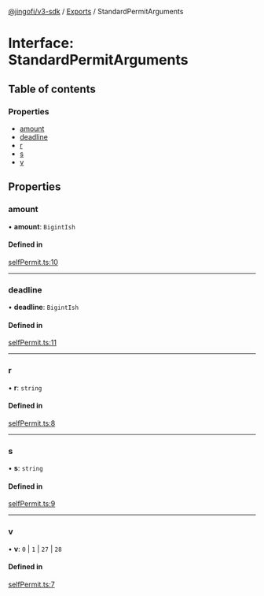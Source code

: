 [@jingofi/v3-sdk](../README.md) / [Exports](../modules.md) / StandardPermitArguments

# Interface: StandardPermitArguments

## Table of contents

### Properties

- [amount](StandardPermitArguments.md#amount)
- [deadline](StandardPermitArguments.md#deadline)
- [r](StandardPermitArguments.md#r)
- [s](StandardPermitArguments.md#s)
- [v](StandardPermitArguments.md#v)

## Properties

### amount

• **amount**: `BigintIsh`

#### Defined in

[selfPermit.ts:10](https://github.com/Jingo-Finance/v3-sdk/blob/08a7c05/src/selfPermit.ts#L10)

___

### deadline

• **deadline**: `BigintIsh`

#### Defined in

[selfPermit.ts:11](https://github.com/Jingo-Finance/v3-sdk/blob/08a7c05/src/selfPermit.ts#L11)

___

### r

• **r**: `string`

#### Defined in

[selfPermit.ts:8](https://github.com/Jingo-Finance/v3-sdk/blob/08a7c05/src/selfPermit.ts#L8)

___

### s

• **s**: `string`

#### Defined in

[selfPermit.ts:9](https://github.com/Jingo-Finance/v3-sdk/blob/08a7c05/src/selfPermit.ts#L9)

___

### v

• **v**: ``0`` \| ``1`` \| ``27`` \| ``28``

#### Defined in

[selfPermit.ts:7](https://github.com/Jingo-Finance/v3-sdk/blob/08a7c05/src/selfPermit.ts#L7)
